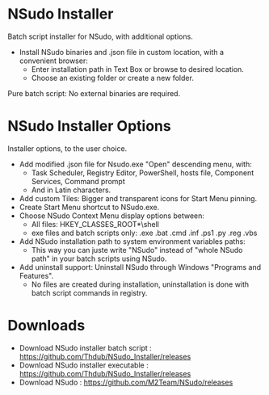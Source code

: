 # NSudo Installer
Batch script installer for NSudo, with additional options.
- Install NSudo binaries and .json file in custom location, with a convenient browser: 
  - Enter installation path in Text Box or browse to desired location. 
  - Choose an existing folder or create a new folder.

Pure batch script: No external binaries are required.

# NSudo Installer Options
Installer options, to the user choice.
- Add modified .json file for Nsudo.exe "Open" descending menu, with:
  - Task Scheduler, Registry Editor, PowerShell, hosts file, Component Services, Command prompt
  - And in Latin characters.
- Add custom Tiles: Bigger and transparent icons for Start Menu pinning.
- Create Start Menu shortcut to NSudo.exe.
- Choose NSudo Context Menu display options between:
  - All files: HKEY_CLASSES_ROOT\*\shell
  - exe files and batch scripts only: .exe  .bat  .cmd  .inf  .ps1  .py  .reg  .vbs
- Add NSudo installation path to system environment variables paths:
  - This way you can juste write "NSudo" instead of "whole NSudo path" in your batch scripts using NSudo. 
- Add uninstall support: Uninstall NSudo through Windows "Programs and Features".
  - No files are created during installation, uninstallation is done with batch script commands in registry.

# Downloads
- Download NSudo installer batch script : https://github.com/Thdub/NSudo_Installer/releases
- Download NSudo installer executable : https://github.com/Thdub/NSudo_Installer/releases
- Download NSudo : https://github.com/M2Team/NSudo/releases
